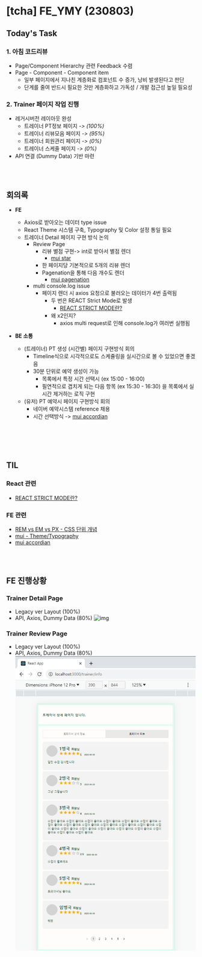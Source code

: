 # [tcha] FE_YMY (230803)

## Today's Task

  ### 1. 아침 코드리뷰
  - Page/Component Hierarchy 관련 Feedback 수렴 
  - Page - Component - Component item 
    - 일부 페이지에서 지나친 계층화로 컴포넌트 수 증가, 낭비 발생된다고 판단
    - 단계를 줄여 반드시 필요한 것만 계층화하고 가독성 / 개발 접근성 높일 필요성
 
 
  ### 2. Trainer 페이지 작업 진행 
  - 레거시버전 레이아웃 완성
    - 트레이너 PT정보 페이지 *-> (100%)*
    - 트레이너 리뷰모음 페이지 *-> (95%)*
    - 트레이너 회원관리 페이지 *-> (0%)*
    - 트레이너 스케줄 페이지  *-> (0%)*
  - API 연결 (Dummy Data) 기반 마련 

<br><br>
  

## 회의록
  - **FE**
    - Axios로 받아오는 데이터 type issue
    - React Theme 시스템 구축, Typography 및 Color 설정 통일 필요 
    - 트레이너 Detail 페이지 구현 방식 논의
      - Review Page
        - 리뷰 별점 구현-> int로 받아서 별점 렌더
          - [mui star](https://mui.com/material-ui/react-rating/)
        - 한 페이지당 기본적으로 5개의 리뷰 렌더
        - Pagenation을 통해 다음 개수도 렌더 
          - [mui pagenation](https://mui.com/material-ui/react-pagination/)
      - multi console.log issue
        - 페이지 렌더 시 axios 요청으로 불러오는 데이터가 4번 출력됨
          - 두 번은 REACT Strict Mode로 발생
            - [REACT STRICT MODE란?](https://ko.legacy.reactjs.org/docs/strict-mode.html)
          - 왜 x2인지? 
            - axios multi request로 인해 console.log가 여러번 실행됨 
  
  - **BE 소통**
    - (트레이너) PT 생성 (시간별) 페이지 구현방식 회의 
      - Timeline식으로 시각적으로도 스케쥴링을 실시간으로 볼 수 있었으면 좋겠음
      - 30분 단위로 예약 생성이 가능
        - 목록에서 특정 시간 선택시 (ex 15:00 - 16:00) 
        - 필연적으로 겹치게 되는 다음 항목 (ex 15:30 - 16:30) 을 목록에서 실시간 제거하는 로직 구현
    - (유저) PT 예약시 페이지 구현방식 회의
      - 네이버 예약시스템 reference 채용
      - 시간 선택방식 -> [mui accordian](https://mui.com/material-ui/react-accordion/) 
  
  <br>

  <!-- - **지금까지 정리 및 추가된 Prototype 공유**  
    ![img](img/shortcuts.png) 
    ![img](img/Trainer_Profile.png) 
    ![img](img/PT_INFO.png) 
    ![img](img/Calender_user_TR.png)  -->

<br><br>

## TIL 
### React 관련 
- [REACT STRICT MODE란?](https://ko.legacy.reactjs.org/docs/strict-mode.html)

### FE 관련
- [REM vs EM vs PX - CSS 단위 개념 ](https://brunch.co.kr/@clay1987/170)
- [mui - Theme/Typography](https://mui.com/material-ui/react-typography/)
- [mui accordian](https://mui.com/material-ui/react-accordion/) 
  
<!-- ### BE 관련
  <details>
    <summary> AWS </summary>

  
  </details> -->

<br><br>

## FE 진행상황  

### Trainer Detail Page
- Legacy ver Layout (100%)
-  API, Axios, Dummy Data (80%)
    ![img](img/)

### Trainer Review Page
  - Legacy ver Layout (100%)
  -  API, Axios, Dummy Data (80%)
  ![img](img/Trainer_Review.png)

  